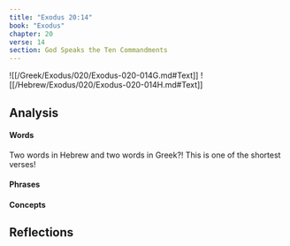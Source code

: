 ```yaml
---
title: "Exodus 20:14"
book: "Exodus"
chapter: 20
verse: 14
section: God Speaks the Ten Commandments
---
```

![[/Greek/Exodus/020/Exodus-020-014G.md#Text]]
![[/Hebrew/Exodus/020/Exodus-020-014H.md#Text]]

## Analysis

#### Words

Two words in Hebrew and two words in Greek?!  This is one of the shortest verses!

#### Phrases

#### Concepts

## Reflections
